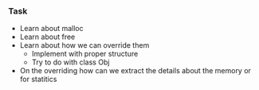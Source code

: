 ### Task
 - Learn about malloc
 - Learn about free
 - Learn about how we can override them
    - Implement with proper structure
    - Try to do with class Obj 
 - On the overriding how can we extract the details about the memory or for statitics